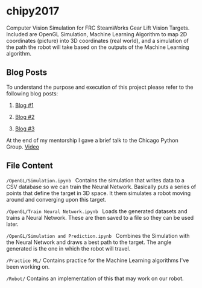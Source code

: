 # chipy2017
Computer Vision Simulation for FRC SteamWorks Gear Lift Vision Targets. Included are OpenGL Simulation, Machine Learning Algorithm to map 2D coordinates (picture) into 3D coordinates (real world), and a simulation of the path the robot will take based on the outputs of the Machine Learning algorithm.

## Blog Posts

To understand the purpose and execution of this project please refer to the following blog posts: 

1. [Blog #1](https://medium.com/@adampatni27/chipy-mentorship-pt-1-a9af5bce2eb9)

2. [Blog #2](https://medium.com/@adampatni27/chipy-mentorship-pt-2-d4a828446a9d)

3. [Blog #3](https://medium.com/@adampatni27/chipy-mentorship-pt-3-6ae9a7335b06)

At the end of my mentorship I gave a brief talk to the Chicago Python Group. [Video](https://www.youtube.com/watch?v=KMurhmSS6pg)

## File Content
```/OpenGL/Simulation.ipynb ``` Contains the simulation that writes data to a CSV database so we can train the Neural Network. Basically puts a series of points that define the target in 3D space. It them simulates a robot moving around and converging upon this target.

```/OpenGL/Train Neural Network.ipynb ``` Loads the generated datasets and trains a Neural Network. These are then saved to a file so they can be used later. 

```/OpenGL/Simulation and Prediction.ipynb ``` Combines the Simulation with the Neural Network and draws a best path to the target. The angle generated is the one in which the robot will travel.

```/Practice ML/``` Contains practice for the Machine Learning algorithms I've been working on.

```/Robot/``` Contains an implementation of this that may work on our robot.
